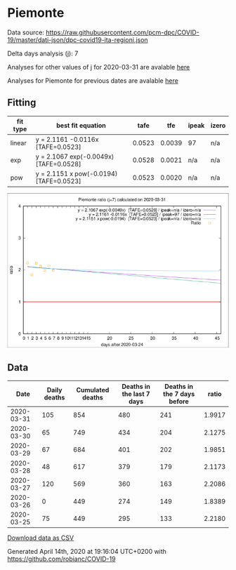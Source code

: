 # Piemonte

Data source: https://raw.githubusercontent.com/pcm-dpc/COVID-19/master/dati-json/dpc-covid19-ita-regioni.json

Delta days analysis (j): 7

Analyses for other values of j for 2020-03-31 are avalable [here](../2020-03-31/README.md)

Analyses for Piemonte for previous dates are avalable [here](../README.md)

## Fitting 
|fit type|best fit equation|tafe|tfe|ipeak|izero|
|-------|-----|--------|------|---|---|
|linear|y = 2.1161 -0.0116x  [TAFE=0.0523]|0.0523|0.0039|97|n/a|
|exp|y = 2.1067 exp(-0.0049x)  [TAFE=0.0528]|0.0528|0.0021|n/a|n/a|
|pow|y = 2.1151 x pow(-0.0194)  [TAFE=0.0523]|0.0523|0.0020|n/a|n/a|

![Plot](COVID-19_piemonte_j7_2020-03-31.png)

## Data
|Date|Daily deaths|Cumulated deaths|Deaths in the last 7 days|Deaths in the 7 days before|ratio|
|----|----------|-----------|-------|--------------------|-----|
|2020-03-31|105|854|480|241|1.9917|
|2020-03-30|65|749|434|204|2.1275|
|2020-03-29|67|684|401|202|1.9851|
|2020-03-28|48|617|379|179|2.1173|
|2020-03-27|120|569|360|163|2.2086|
|2020-03-26|0|449|274|149|1.8389|
|2020-03-25|75|449|295|133|2.2180|

[Download data as CSV](COVID-19_piemonte_j7_2020-03-31.csv)

Generated April 14th, 2020 at 19:16:04 UTC+0200 with https://github.com/robianc/COVID-19
